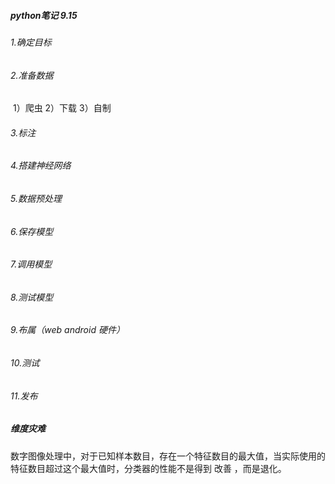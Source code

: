 ##### python笔记  9.15

###### 1.确定目标

###### 2.准备数据

​           1）爬虫     2）下载      3）自制

###### 3.标注

###### 4.搭建神经网络

###### 5.数据预处理

###### 6.保存模型

###### 7.调用模型

###### 8.测试模型

###### 9.布属（web   android 硬件）

###### 10.测试

###### 11.发布



##### 维度灾难

数字图像处理中，对于已知样本数目，存在一个特征数目的最大值，当实际使用的特征数目超过这个最大值时，分类器的性能不是得到 改善 ，而是退化。